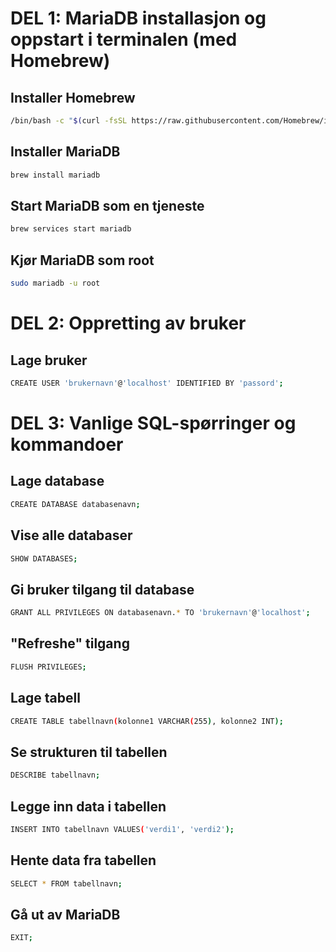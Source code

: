 # DEL 1: MariaDB installasjon og oppstart i terminalen (med Homebrew)

## Installer Homebrew
```bash
/bin/bash -c "$(curl -fsSL https://raw.githubusercontent.com/Homebrew/install/HEAD/install.sh)"
```

## Installer MariaDB
```bash
brew install mariadb
```

## Start MariaDB som en tjeneste
```bash
brew services start mariadb
```

## Kjør MariaDB som root
```bash
sudo mariadb -u root
```

# DEL 2: Oppretting av bruker
## Lage bruker
```bash
CREATE USER 'brukernavn'@'localhost' IDENTIFIED BY 'passord';
```

# DEL 3: Vanlige SQL-spørringer og kommandoer
## Lage database
```bash
CREATE DATABASE databasenavn;
```

## Vise alle databaser
```bash
SHOW DATABASES;
```

## Gi bruker tilgang til database
```bash
GRANT ALL PRIVILEGES ON databasenavn.* TO 'brukernavn'@'localhost';
```

## "Refreshe" tilgang
```bash
FLUSH PRIVILEGES;
```

## Lage tabell
```bash
CREATE TABLE tabellnavn(kolonne1 VARCHAR(255), kolonne2 INT);
```

## Se strukturen til tabellen
```bash
DESCRIBE tabellnavn;
```

## Legge inn data i tabellen
```bash
INSERT INTO tabellnavn VALUES('verdi1', 'verdi2');
```

## Hente data fra tabellen
```bash
SELECT * FROM tabellnavn;
```

## Gå ut av MariaDB
```bash
EXIT;
```
